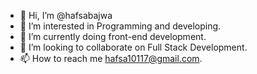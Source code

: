 - 👋 Hi, I’m @hafsabajwa
- 👀 I’m interested in Programming and developing.
- 🌱 I’m currently doing front-end development.
- 💞️ I’m looking to collaborate on Full Stack Development.
- 📫 How to reach me hafsa10117@gmail.com.

<!---
hafsabajwa/hafsabajwa is a ✨ special ✨ repository because its `README.md` (this file) appears on your GitHub profile.
You can click the Preview link to take a look at your changes.
--->
